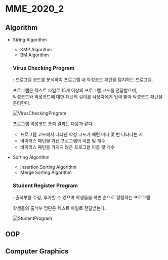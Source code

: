 # MME_2020_2
## Algorithm
  * String Algorithm
    * KMP Algorithm
    * BM Algorithm
    ### Virus Checking Program
    : 프로그램 코드를 분석하여 프로그램 내 악성코드 패턴을 탐지하는 프로그램. 
    
    프로그램은 텍스트 파일로 15개 이상의 프로그램 코드를 전달받으며, <br/>
    악성코드와 악성코드에 대한 패턴의 길이를 사용자에게 입력 받아 악성코드 패턴을 분리한다. 
    
    ![VirusCheckingProgram](https://user-images.githubusercontent.com/70887135/106886233-00383080-6727-11eb-95fd-e3e6ab7cae19.png)

    프로그램 악성코드 분석 결과는 다음과 같다.
      * 프로그램 코드에서 나타난 악성 코드가 패턴 마다 몇 번 나타나는 지
      * 바이러스 패턴을 가진 프로그램의 이름 및 개수
      * 바이러스 패턴을 가지지 않은 프로그램 이름 및 개수


  * Sorting Algorithm
    * Insertion Sorting Algorithm
    * Merge Sorting Algorithm
    ### Student Register Program
    : 출석부를 수정, 추가할 수 있으며 학생들을 학번 순으로 정렬하는 프로그램
    
    학생들의 출석부 명단은 텍스트 파일로 전달받는다.
    
    ![StudentProgram](https://user-images.githubusercontent.com/70887135/106994254-c404de80-67bf-11eb-9076-bf156bae8ee1.png)
    
## OOP

## Computer Graphics

